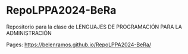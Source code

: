 # RepoLPPA2024-BeRa
Repositorio para la clase de LENGUAJES DE PROGRAMACIÓN PARA LA ADMINISTRACIÓN 

Pages: https://belenramos.github.io/RepoLPPA2024-BeRa/
